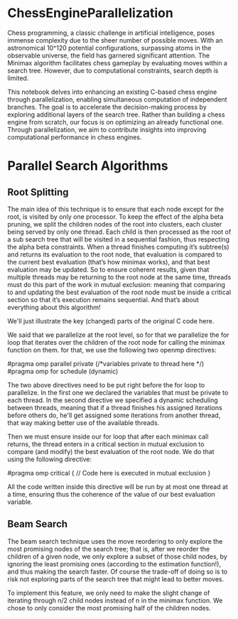 # ChessEngineParallelization

Chess programming, a classic challenge in artificial intelligence, poses immense complexity due to the sheer number of possible moves. With an astronomical 10^120 potential configurations, surpassing atoms in the observable universe, the field has garnered significant attention. The Minimax algorithm facilitates chess gameplay by evaluating moves within a search tree. However, due to computational constraints, search depth is limited.

This notebook delves into enhancing an existing C-based chess engine through parallelization, enabling simultaneous computation of independent branches. The goal is to accelerate the decision-making process by exploring additional layers of the search tree. Rather than building a chess engine from scratch, our focus is on optimizing an already functional one. Through parallelization, we aim to contribute insights into improving computational performance in chess engines.

# Parallel Search Algorithms
## Root Splitting
The main idea of this technique is to ensure that each node except for the root, is visited by only one processor. To keep the effect of the alpha beta pruning, we split the children nodes of the root into clusters, each cluster being served by only one thread. Each child is then processed as the root of a sub search tree that will be visited in a sequential fashion, thus respecting the alpha beta constraints. When a thread finishes computing it’s subtree(s) and returns its evaluation to the root node, that evaluation is compared to the current best evaluation (that’s how minimax works), and that best evaluation may be updated. So to ensure coherent results, given that multiple threads may be returning to the root node at the same time, threads must do this part of the work in mutual exclusion: meaning that comparing to and updating the best evaluation of the root node must be inside a critical section so that it’s execution remains sequential. And that’s about everything about this algorithm!

We'll just illustrate the key (changed) parts of the original C code here.

We said that we parallelize at the root level, so for that we parallelize the for loop that iterates over the children of the root node for calling the minimax function on them. for that, we use the following two openmp directives:

#pragma omp parallel private (/*variables private to thread here */) #pragma omp for schedule (dynamic)

The two above directives need to be put right before the for loop to parallelize. In the first one we declared the variables that must be private to each thread. In the second directive we specified a dynamic scheduling between threads, meaning that if a thread finishes his assigned iterations before others do, he'll get assigned some iterations from another thread, that way making better use of the available threads.

Then we must ensure inside our for loop that after each minimax call returns, the thread enters in a critical section in mutual exclusion to compare (and modify) the best evaluation of the root node. We do that using the following directive:

#pragma omp critical { // Code here is executed in mutual exclusion }

All the code written inside this directive will be run by at most one thread at a time, ensuring thus the coherence of the value of our best evaluation variable.

## Beam Search
The beam search technique uses the move reordering to only explore the most promising nodes of the search tree; that is, after we reorder the children of a given node, we only explore a subset of those child nodes, by ignoring the least promising ones (according to the estimation function!), and thus making the search faster. Of course the trade-off of doing so is to risk not exploring parts of the search tree that might lead to better moves.

To implement this feature, we only need to make the slight change of iterating through n/2 child nodes instead of n in the minimax function. We chose to only consider the most promising half of the children nodes.
